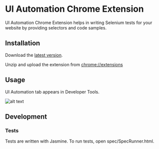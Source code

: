 # UI Automation Chrome Extension
UI Automation Chrome Extension helps in writing Selenium tests for your website by providing selectors and code samples.

## Installation
Download the [latest version](https://github.bus.zalan.do/beetle-trap/chrome-ui-automation/archive/v0.0.8.zip).

Unzip and upload the extension from [chrome://extensions](chrome://extensions)

## Usage
UI Automation tab appears in Developer Tools.

![alt text](https://github.bus.zalan.do/beetle-trap/chrome-ui-automation/blob/readme/images/devtools-ui-automation.png?raw=true "Developer Tools UI Automation")

## Development

### Tests
Tests are written with Jasmine. To run tests, open spec/SpecRunner.html.
